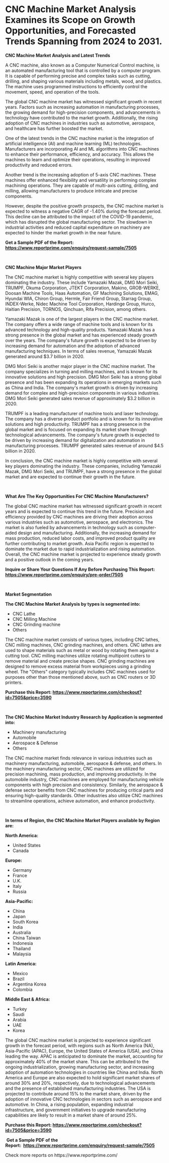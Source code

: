 <p><h1>CNC Machine Market Analysis Examines its Scope on Growth Opportunities, and Forecasted Trends Spanning from 2024 to 2031.</h1></p><p><strong>CNC Machine Market Analysis and Latest Trends</strong></p>
<p><p>A CNC machine, also known as a Computer Numerical Control machine, is an automated manufacturing tool that is controlled by a computer program. It is capable of performing precise and complex tasks such as cutting, drilling, and shaping various materials including metals, wood, and plastics. The machine uses programmed instructions to efficiently control the movement, speed, and operation of the tools.</p><p>The global CNC machine market has witnessed significant growth in recent years. Factors such as increasing automation in manufacturing processes, the growing demand for high-precision components, and advancements in technology have contributed to the market growth. Additionally, the rising adoption of CNC machines in industries such as automotive, aerospace, and healthcare has further boosted the market.</p><p>One of the latest trends in the CNC machine market is the integration of artificial intelligence (AI) and machine learning (ML) technologies. Manufacturers are incorporating AI and ML algorithms into CNC machines to enhance their performance, efficiency, and accuracy. This allows the machines to learn and optimize their operations, resulting in improved productivity and reduced errors.</p><p>Another trend is the increasing adoption of 5-axis CNC machines. These machines offer enhanced flexibility and versatility in performing complex machining operations. They are capable of multi-axis cutting, drilling, and milling, allowing manufacturers to produce intricate and precise components.</p><p>However, despite the positive growth prospects, the CNC machine market is expected to witness a negative CAGR of -1.40% during the forecast period. This decline can be attributed to the impact of the COVID-19 pandemic, which has disrupted the global manufacturing sector. The slowdown in industrial activities and reduced capital expenditure on machinery are expected to hinder the market growth in the near future.</p></p>
<p><strong>Get a Sample PDF of the Report:&nbsp; <a href="https://www.reportprime.com/enquiry/request-sample/7505">https://www.reportprime.com/enquiry/request-sample/7505</a></strong></p>
<p>&nbsp;</p>
<p><strong>CNC Machine Major Market Players</strong></p>
<p><p>The CNC machine market is highly competitive with several key players dominating the industry. These include Yamazaki Mazak, DMG Mori Seiki, TRUMPF, Okuma Corporation, JTEKT Corporation, Makino, GROB-WERKE, Doosan Machine Tools, Haas Automation, GF Machining Solutions, EMAG, Hyundai WIA, Chiron Group, Hermle, Fair Friend Group, Starrag Group, INDEX-Werke, Nidec Machine Tool Corporation, Hardinge Group, Hurco, Haitian Precision, TORNOS, Qinchuan, Rifa Precision, among others.</p><p>Yamazaki Mazak is one of the largest players in the CNC machine market. The company offers a wide range of machine tools and is known for its advanced technology and high-quality products. Yamazaki Mazak has a strong presence in the global market and has experienced steady growth over the years. The company's future growth is expected to be driven by increasing demand for automation and the adoption of advanced manufacturing techniques. In terms of sales revenue, Yamazaki Mazak generated around $3.7 billion in 2020.</p><p>DMG Mori Seiki is another major player in the CNC machine market. The company specializes in turning and milling machines, and is known for its innovative solutions and high precision. DMG Mori Seiki has a strong global presence and has been expanding its operations in emerging markets such as China and India. The company's market growth is driven by increasing demand for complex and high-precision components in various industries. DMG Mori Seiki generated sales revenue of approximately $3.2 billion in 2020.</p><p>TRUMPF is a leading manufacturer of machine tools and laser technology. The company has a diverse product portfolio and is known for its innovative solutions and high productivity. TRUMPF has a strong presence in the global market and is focused on expanding its market share through technological advancements. The company's future growth is expected to be driven by increasing demand for digitalization and automation in manufacturing processes. TRUMPF generated sales revenue of around $4.5 billion in 2020.</p><p>In conclusion, the CNC machine market is highly competitive with several key players dominating the industry. These companies, including Yamazaki Mazak, DMG Mori Seiki, and TRUMPF, have a strong presence in the global market and are expected to continue their growth in the future.</p></p>
<p>&nbsp;</p>
<p><strong>What Are The Key Opportunities For CNC Machine Manufacturers?</strong></p>
<p><p>The global CNC machine market has witnessed significant growth in recent years and is expected to continue this trend in the future. Precision and efficiency provided by CNC machines are driving their adoption across various industries such as automotive, aerospace, and electronics. The market is also fueled by advancements in technology such as computer-aided design and manufacturing. Additionally, the increasing demand for mass production, reduced labor costs, and improved product quality are further contributing to market growth. Asia Pacific region is expected to dominate the market due to rapid industrialization and rising automation. Overall, the CNC machine market is projected to experience steady growth and a positive outlook in the coming years.</p></p>
<p><strong>Inquire or Share Your Questions If Any Before Purchasing This Report: <a href="https://www.reportprime.com/enquiry/pre-order/7505">https://www.reportprime.com/enquiry/pre-order/7505</a></strong></p>
<p>&nbsp;</p>
<p><strong>Market Segmentation</strong></p>
<p><strong>The CNC Machine Market Analysis by types is segmented into:</strong></p>
<p><ul><li>CNC Lathe</li><li>CNC Milling Machine</li><li>CNC Grinding machine</li><li>Others</li></ul></p>
<p><p>The CNC machine market consists of various types, including CNC lathes, CNC milling machines, CNC grinding machines, and others. CNC lathes are used to shape materials such as metal or wood by rotating them against a cutting tool. CNC milling machines utilize rotating multipoint cutters to remove material and create precise shapes. CNC grinding machines are designed to remove excess material from workpieces using a grinding wheel. The "Others" category typically includes CNC machines used for purposes other than those mentioned above, such as CNC routers or 3D printers.</p></p>
<p><strong>Purchase this Report:&nbsp;<a href="https://www.reportprime.com/checkout?id=7505&price=3590">https://www.reportprime.com/checkout?id=7505&price=3590</a></strong></p>
<p>&nbsp;</p>
<p><strong>The CNC Machine Market Industry Research by Application is segmented into:</strong></p>
<p><ul><li>Machinery manufacturing</li><li>Automobile</li><li>Aerospace & Defense</li><li>Others</li></ul></p>
<p><p>The CNC machine market finds relevance in various industries such as machinery manufacturing, automobile, aerospace & defense, and others. In the machinery manufacturing sector, CNC machines are utilized for precision machining, mass production, and improving productivity. In the automobile industry, CNC machines are employed for manufacturing vehicle components with high precision and consistency. Similarly, the aerospace & defense sector benefits from CNC machines for producing critical parts and ensuring high-quality standards. Other industries also utilize CNC machines to streamline operations, achieve automation, and enhance productivity.</p></p>
<p>&nbsp;</p>
<p><strong>In terms of Region, the CNC Machine Market Players available by Region are:</strong></p>
<p>
    <p> <strong> North America: </strong>
        <ul>
            <li>United States</li>
            <li>Canada</li>
        </ul>
        </p> 
    <p> <strong> Europe: </strong>
        <ul>
            <li>Germany</li>
            <li>France</li>
            <li>U.K.</li>
            <li>Italy</li>
            <li>Russia</li>
        </ul>
        </p> 
    <p> <strong> Asia-Pacific: </strong>
        <ul>
            <li>China</li>
            <li>Japan</li>
            <li>South Korea</li>
            <li>India</li>
            <li>Australia</li>
            <li>China Taiwan</li>
            <li>Indonesia</li>
            <li>Thailand</li>
            <li>Malaysia</li>
        </ul>
        </p> 
    <p> <strong> Latin America: </strong>
        <ul>
            <li>Mexico</li>
            <li>Brazil</li>
            <li>Argentina Korea</li>
            <li>Colombia</li>
        </ul>
        </p> 
    <p> <strong> Middle East & Africa: </strong>
        <ul>
            <li>Turkey</li>
            <li>Saudi</li>
            <li>Arabia</li>
            <li>UAE</li>
            <li>Korea</li>
        </ul>
    </p>
    </p>
<p><p>The global CNC machine market is projected to experience significant growth in the forecast period, with regions such as North America (NA), Asia-Pacific (APAC), Europe, the United States of America (USA), and China leading the way. APAC is anticipated to dominate the market, accounting for approximately 40% of the market share. This can be attributed to the ongoing industrialization, growing manufacturing sector, and increasing adoption of automation technologies in countries like China and India. North America and Europe are also expected to hold significant market shares of around 30% and 20%, respectively, due to technological advancements and the presence of established manufacturing industries. The USA is projected to contribute around 15% to the market share, driven by the adoption of innovative CNC technologies in sectors such as aerospace and automotive. In China, a rising population, expanding industrial infrastructure, and government initiatives to upgrade manufacturing capabilities are likely to result in a market share of around 25%.</p></p>
<p><strong>Purchase this Report: <a href="https://www.reportprime.com/checkout?id=7505&price=3590">https://www.reportprime.com/checkout?id=7505&price=3590</a></strong></p>
<p>&nbsp;<strong>Get a Sample PDF of the Report:&nbsp;&nbsp;<a href="https://www.reportprime.com/enquiry/request-sample/7505">https://www.reportprime.com/enquiry/request-sample/7505</a></strong></p>
<p><strong></strong></p>
<p>Check more reports on https://www.reportprime.com/</p>